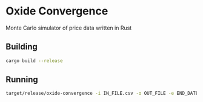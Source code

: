 # Oxide Convergence

Monte Carlo simulator of price data written in Rust

## Building

```sh
cargo build --release
```

## Running

```sh
target/release/oxide-convergence -i IN_FILE.csv -o OUT_FILE -e END_DATE
```
